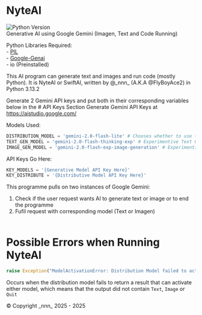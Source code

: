 # NyteAI
![Python Version](https://img.shields.io/badge/Python-%3E=3.13-blue.svg) \
Generative AI using Google Gemini (Imagen, Text and Code Running)

Python Libraries Required:\
    - [PIL](https://pypi.org/project/pillow/) \
    - [Google-Genai](https://pypi.org/project/google-genai/)\
    - io (Preinstalled)

This AI program can generate text and images and run code (mostly Python).
It is NyteAI or SwiftAI, written by @\_nnn_ (A.K.A @FlyBoyAce2) in Python 3.13.2

Generate 2 Gemini API keys and put both in their corresponding variables below in the # API Keys Section
Generate Gemini API Keys at https://aistudio.google.com/

Models Used:
```python
DISTRIBUTION_MODEL = 'gemini-2.0-flash-lite' # Chooses whether to use text or image generation model
TEXT_GEN_MODEL = 'gemini-2.0-flash-thinking-exp' # Experimentive Text Generation Model with Thinking Abilities and Code Running Capabilities
IMAGE_GEN_MODEL = 'gemini-2.0-flash-exp-image-generation' # Experimentive Image Generation Model
```

API Keys Go Here:
```python
KEY_MODELS = '{Generative Model API Key Here}'
KEY_DISTRIBUTE = '{Distributive Model API Key Here}'
```

This programme pulls on two instances of Google Gemini:
1. Check if the user request wants AI to generate text or image or to end the programme<br>
2. Fufil request with corresponding model (Text or Imagen)<br><br>

# Possible Errors when Running NyteAI
```python
raise Exception("ModelActivationError: Distribution Model failed to activate Text or Imagen Model")
```
Occurs when the distribution model fails to return a result that can activate either model, which means that the output did not contain ```Text```, ```Image``` or ```Quit```

© Copyright \_nnn_ 2025 - 2025
